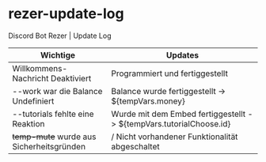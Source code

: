 # rezer-update-log
Discord Bot Rezer | Update Log 

Wichtige | Updates
------------ | -------------
Willkommens-Nachricht Deaktiviert | Programmiert und fertiggestellt
--work war die Balance Undefiniert | Balance wurde fertiggestellt -> ${tempVars.money} 
--tutorials fehlte eine Reaktion | Wurde mit dem Embed fertiggestellt -> ${tempVars.tutorialChoose.id}
~~temp-mute~~ wurde aus Sicherheitsgründen | / Nicht vorhandener Funktionalität  abgeschaltet 

